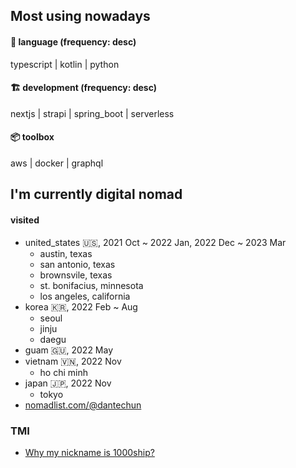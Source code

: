 ## Most using nowadays
#### 💬 language (frequency: desc)
typescript | kotlin | python
#### 🏗 development (frequency: desc)
nextjs | strapi | spring_boot | serverless
#### 📦 toolbox
aws | docker | graphql

## I'm currently digital nomad
#### visited
- united_states 🇺🇸, 2021 Oct ~ 2022 Jan, 2022 Dec ~ 2023 Mar
  - austin, texas
  - san antonio, texas
  - brownsvile, texas
  - st. bonifacius, minnesota
  - los angeles, california
- korea 🇰🇷, 2022 Feb ~ Aug
  - seoul
  - jinju
  - daegu
- guam 🇬🇺, 2022 May
- vietnam 🇻🇳, 2022 Nov
  - ho chi minh
- japan 🇯🇵, 2022 Nov
  - tokyo
- [nomadlist.com/@dantechun](https://nomadlist.com/@dantechun)


### TMI
- [Why my nickname is 1000ship?](why-my-nickname-is-1000ship.md)

